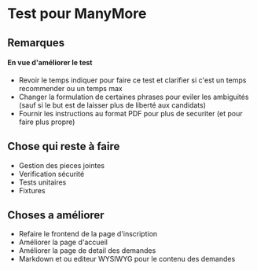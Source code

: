 # Test pour ManyMore

## Remarques
#### En vue d'améliorer le test
- Revoir le temps indiquer pour faire ce test et clarifier si c'est un temps recommender ou un temps max
- Changer la formulation de certaines phrases pour eviler les ambiguités (sauf si le but est de laisser plus de liberté aux candidats)
- Fournir les instructions au format PDF pour plus de securiter (et pour faire plus propre)

## Chose qui reste à faire
- Gestion des pieces jointes
- Verification sécurité 
- Tests unitaires
- Fixtures

## Choses a améliorer
- Refaire le frontend de la page d'inscription
- Améliorer la page d'accueil
- Améliorer la page de detail des demandes
- Markdown et ou editeur WYSIWYG pour le contenu des demandes